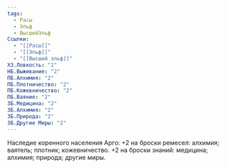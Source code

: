 ```yaml
---
tags:
  - Расы
  - Эльф
  - ВысшийЭльф
Ссылки:
  - "[[Расы]]"
  - "[[Эльф]]"
  - "[[Высший эльф]]"
ХЗ.Ловкость: "1"
НБ.Выживание: "2"
ПБ.Алхимия: "2"
ПБ.Плотничество: "2"
ПБ.Кожевничество: "2"
ПБ.Ваяние: "2"
ЗБ.Медицина: "2"
ЗБ.Алхимия: "2"
ЗБ.Природа: "2"
ЗБ.Другие Миры: "2"
---
```

Наследие коренного населения Арго:
+2 на броски ремесел: алхимия; ваятель; плотник; кожевничество.
+2 на броски знаний: медицина; алхимия; природа; другие миры.









